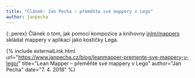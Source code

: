 ```yaml
---
title: "Článek: Jan Pecha – přeměňte své mappery v Lego"
author: janpecha
---
```


{:.perex}
Článek o tom, jak pomocí kompozice a knihovny [inlm/mappers](https://github.com/inlm/mappers) skládat mappery v aplikaci jako kostičky Lega.

{% include externalLink.html url="https://www.janpecha.cz/blog/leanmapper-premente-sve-mappery-v-lego/" title="Lean Mapper – přeměňte své mappery v Lego" author="Jan Pecha" date="7. 4. 2018" %}
